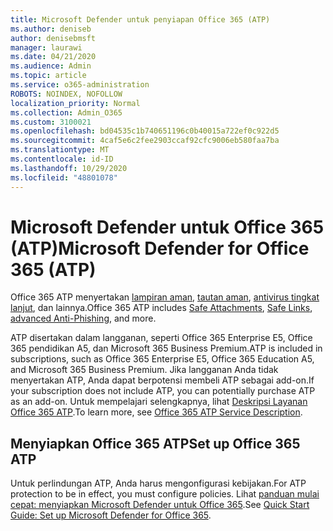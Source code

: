 ```yaml
---
title: Microsoft Defender untuk penyiapan Office 365 (ATP)
ms.author: deniseb
author: denisebmsft
manager: laurawi
ms.date: 04/21/2020
ms.audience: Admin
ms.topic: article
ms.service: o365-administration
ROBOTS: NOINDEX, NOFOLLOW
localization_priority: Normal
ms.collection: Admin_O365
ms.custom: 3100021
ms.openlocfilehash: bd04535c1b740651196c0b40015a722ef0c922d5
ms.sourcegitcommit: 4caf5e6c2fee2903ccaf92cfc9006eb580faa7ba
ms.translationtype: MT
ms.contentlocale: id-ID
ms.lasthandoff: 10/29/2020
ms.locfileid: "48801078"
---
```

# <a name="microsoft-defender-for-office-365-atp"></a><span data-ttu-id="a0b42-102">Microsoft Defender untuk Office 365 (ATP)</span><span class="sxs-lookup"><span data-stu-id="a0b42-102">Microsoft Defender for Office 365 (ATP)</span></span>

<span data-ttu-id="a0b42-103">Office 365 ATP menyertakan [lampiran aman](https://docs.microsoft.com/microsoft-365/security/office-365-security/atp-safe-attachments), [tautan aman](https://docs.microsoft.com/microsoft-365/security/office-365-security/atp-safe-links), [antivirus tingkat lanjut](https://docs.microsoft.com/microsoft-365/security/office-365-security/atp-anti-phishing), dan lainnya.</span><span class="sxs-lookup"><span data-stu-id="a0b42-103">Office 365 ATP includes [Safe Attachments](https://docs.microsoft.com/microsoft-365/security/office-365-security/atp-safe-attachments), [Safe Links](https://docs.microsoft.com/microsoft-365/security/office-365-security/atp-safe-links), [advanced Anti-Phishing](https://docs.microsoft.com/microsoft-365/security/office-365-security/atp-anti-phishing), and more.</span></span> 

<span data-ttu-id="a0b42-104">ATP disertakan dalam langganan, seperti Office 365 Enterprise E5, Office 365 pendidikan A5, dan Microsoft 365 Business Premium.</span><span class="sxs-lookup"><span data-stu-id="a0b42-104">ATP is included in subscriptions, such as Office 365 Enterprise E5, Office 365 Education A5, and Microsoft 365 Business Premium.</span></span> <span data-ttu-id="a0b42-105">Jika langganan Anda tidak menyertakan ATP, Anda dapat berpotensi membeli ATP sebagai add-on.</span><span class="sxs-lookup"><span data-stu-id="a0b42-105">If your subscription does not include ATP, you can potentially purchase ATP as an add-on.</span></span> <span data-ttu-id="a0b42-106">Untuk mempelajari selengkapnya, lihat [Deskripsi Layanan Office 365 ATP](https://docs.microsoft.com/office365/servicedescriptions/office-365-advanced-threat-protection-service-description).</span><span class="sxs-lookup"><span data-stu-id="a0b42-106">To learn more, see [Office 365 ATP Service Description](https://docs.microsoft.com/office365/servicedescriptions/office-365-advanced-threat-protection-service-description).</span></span>

## <a name="set-up-office-365-atp"></a><span data-ttu-id="a0b42-107">Menyiapkan Office 365 ATP</span><span class="sxs-lookup"><span data-stu-id="a0b42-107">Set up Office 365 ATP</span></span>

<span data-ttu-id="a0b42-108">Untuk perlindungan ATP, Anda harus mengonfigurasi kebijakan.</span><span class="sxs-lookup"><span data-stu-id="a0b42-108">For ATP protection to be in effect, you must configure policies.</span></span> <span data-ttu-id="a0b42-109">Lihat [panduan mulai cepat: menyiapkan Microsoft Defender untuk Office 365](https://docs.microsoft.com/office365/securitycompliance/checklist-atp-setup).</span><span class="sxs-lookup"><span data-stu-id="a0b42-109">See [Quick Start Guide: Set up Microsoft Defender for Office 365](https://docs.microsoft.com/office365/securitycompliance/checklist-atp-setup).</span></span>

